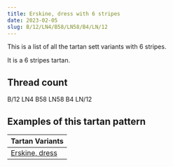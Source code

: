 ```yaml
---
title: Erskine, dress with 6 stripes
date: 2023-02-05
slug: B/12/LN4/B58/LN58/B4/LN/12
---
```

This is a list of all the tartan sett variants with 6 stripes.

It is a 6 stripes tartan.


## Thread count
B/12 LN4 B58 LN58 B4 LN/12

## Examples of this tartan pattern

| Tartan Variants |
|---------------|
| [Erskine, dress](/variants/b/12/ln4/b58/ln58/b4/ln/12-b304080-lne0e0e0)||

